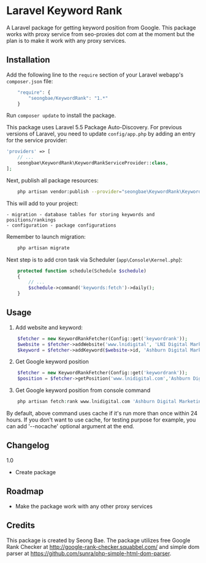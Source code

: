 Laravel Keyword Rank
=======================

A Laravel package for getting keyword position from Google.  This package works with proxy service from seo-proxies dot com at the moment but the plan is to make it work with any proxy services.

Installation
------------

Add the following line to the `require` section of your Laravel webapp's `composer.json` file:

```javascript
    "require": {
        "seongbae/KeywordRank": "1.*"
    }
```

Run `composer update` to install the package.

This package uses Laravel 5.5 Package Auto-Discovery.
For previous versions of Laravel, you need to update `config/app.php` by adding an entry for the service provider:

```php
'providers' => [
    // ...
    seongbae\KeywordRank\KeywordRankServiceProvider::class,
];
```

Next, publish all package resources:

```bash
    php artisan vendor:publish --provider="seongbae\KeywordRank\KeywordRankServiceProvider"
```

This will add to your project:

    - migration - database tables for storing keywords and positions/rankings
    - configuration - package configurations

Remember to launch migration: 

```bash
    php artisan migrate
```

Next step is to add cron task via Scheduler (`app\Console\Kernel.php`):

```php
    protected function schedule(Schedule $schedule)
    {
    	// ...
        $schedule->command('keywords:fetch')->daily();
    }
```

Usage
------

1) Add website and keyword:

```php	
    $fetcher = new KeywordRankFetcher(Config::get('keywordrank'));
    $website = $fetcher->addWebsite('www.lnidigital', 'LNI Digital Marketing', 1);  // last parameter is user id
    $keyword = $fetcher->addKeyword($website->id, 'Ashburn Digital Marketing', 1); // last parameter is user id
```

2) Get Google keyword position

```php
    $fetcher = new KeywordRankFetcher(Config::get('keywordrank'));
    $position = $fetcher->getPosition('www.lnidigital.com','Ashburn Digital Marketing',true);
```

3) Get Google keyword position from console command

```php
    php artisan fetch:rank www.lnidigital.com 'Ashburn Digital Marketing'
```

By default, above command uses cache if it's run more than once within 24 hours.  If you don't want to use cache, for testing purpose for example, you can add '--nocache' optional argument at the end.

Changelog
---------

1.0
- Create package

Roadmap
-------
- Make the package work with any other proxy services

Credits
-------

This package is created by Seong Bae.  The package utilizes free Google Rank Checker at http://google-rank-checker.squabbel.com/ and simple dom parser at https://github.com/sunra/php-simple-html-dom-parser.
